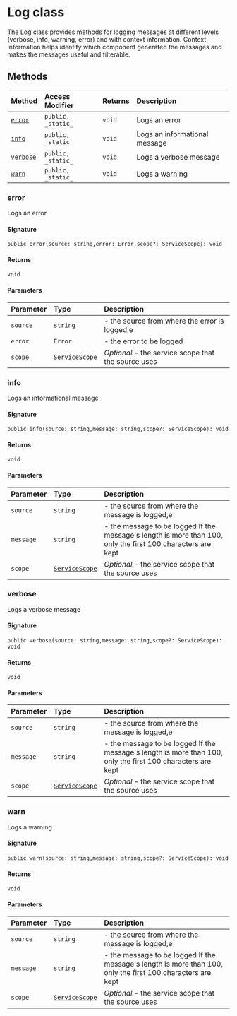 # Log class





The Log class provides methods for logging messages at different levels (verbose, 
info, warning, error) and with context information. Context information helps identify 
which component generated the messages and makes the messages useful and filterable. 







## Methods

| Method	   | Access Modifier | Returns	| Description|
|:-------------|:----|:-------|:-----------|
|[`error`](#error)     | `public, _static_` | `void` | Logs an error |
|[`info`](#info)     | `public, _static_` | `void` | Logs an informational message |
|[`verbose`](#verbose)     | `public, _static_` | `void` | Logs a verbose message |
|[`warn`](#warn)     | `public, _static_` | `void` | Logs a warning |




### error

Logs an error

#### Signature
`public error(source: string,error: Error,scope?: ServiceScope): void`

#### Returns
`void`


#### Parameters


| Parameter	   | Type    | Description |
|:-------------|:---------------|:------------|
| `source`    | `string` | - the source from where the error is logged,e |
| `error`    | `Error` | - the error to be logged |
| `scope`    | [`ServiceScope`](servicescope.md) | _Optional._- the service scope that the source uses |


### info

Logs an informational message

#### Signature
`public info(source: string,message: string,scope?: ServiceScope): void`

#### Returns
`void`


#### Parameters


| Parameter	   | Type    | Description |
|:-------------|:---------------|:------------|
| `source`    | `string` | - the source from where the message is logged,e |
| `message`    | `string` | - the message to be logged  If the message's length is more than 100, only the first 100 characters are kept |
| `scope`    | [`ServiceScope`](servicescope.md) | _Optional._- the service scope that the source uses |


### verbose

Logs a verbose message

#### Signature
`public verbose(source: string,message: string,scope?: ServiceScope): void`

#### Returns
`void`


#### Parameters


| Parameter	   | Type    | Description |
|:-------------|:---------------|:------------|
| `source`    | `string` | - the source from where the message is logged,e |
| `message`    | `string` | - the message to be logged  If the message's length is more than 100, only the first 100 characters are kept |
| `scope`    | [`ServiceScope`](servicescope.md) | _Optional._- the service scope that the source uses |


### warn

Logs a warning

#### Signature
`public warn(source: string,message: string,scope?: ServiceScope): void`

#### Returns
`void`


#### Parameters


| Parameter	   | Type    | Description |
|:-------------|:---------------|:------------|
| `source`    | `string` | - the source from where the message is logged,e |
| `message`    | `string` | - the message to be logged  If the message's length is more than 100, only the first 100 characters are kept |
| `scope`    | [`ServiceScope`](servicescope.md) | _Optional._- the service scope that the source uses |

